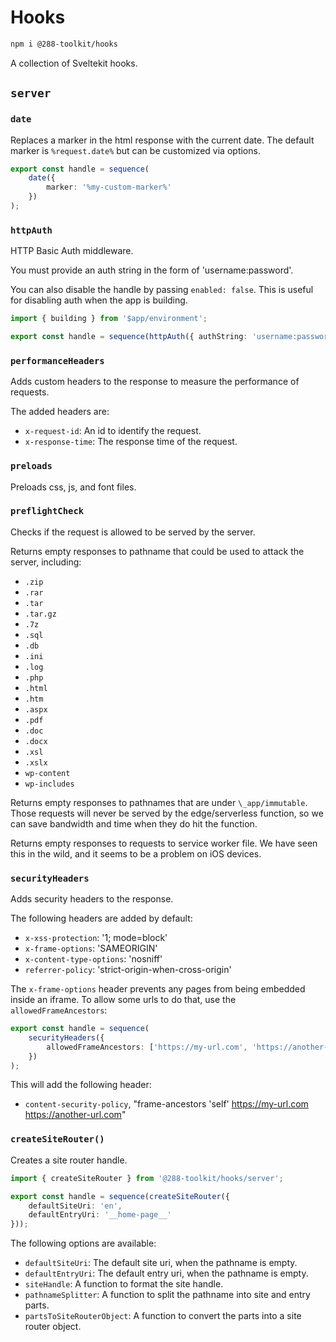 # Hooks

```sh
npm i @288-toolkit/hooks
```

A collection of Sveltekit hooks.

## `server`

### `date`

Replaces a marker in the html response with the current date. The default marker is `%request.date%`
but can be customized via options.

```ts
export const handle = sequence(
	date({
		marker: '%my-custom-marker%'
	})
);
```

### `httpAuth`

HTTP Basic Auth middleware.

You must provide an auth string in the form of 'username:password'.

You can also disable the handle by passing `enabled: false`. This is useful for disabling auth when
the app is building.

```ts
import { building } from '$app/environment';

export const handle = sequence(httpAuth({ authString: 'username:password', enabled: !building }));
```

### `performanceHeaders`

Adds custom headers to the response to measure the performance of requests.

The added headers are:

-   `x-request-id`: An id to identify the request.
-   `x-response-time`: The response time of the request.

### `preloads`

Preloads css, js, and font files.

### `preflightCheck`

Checks if the request is allowed to be served by the server.

Returns empty responses to pathname that could be used to attack the server, including:

-   `.zip`
-   `.rar`
-   `.tar`
-   `.tar.gz`
-   `.7z`
-   `.sql`
-   `.db`
-   `.ini`
-   `.log`
-   `.php`
-   `.html`
-   `.htm`
-   `.aspx`
-   `.pdf`
-   `.doc`
-   `.docx`
-   `.xsl`
-   `.xslx`
-   `wp-content`
-   `wp-includes`

Returns empty responses to pathnames that are under `\_app/immutable`. Those requests will never be
served by the edge/serverless function, so we can save bandwidth and time when they do hit the
function.

Returns empty responses to requests to service worker file. We have seen this in the wild, and it
seems to be a problem on iOS devices.

### `securityHeaders`

Adds security headers to the response.

The following headers are added by default:

-   `x-xss-protection`: '1; mode=block'
-   `x-frame-options`: 'SAMEORIGIN'
-   `x-content-type-options`: 'nosniff'
-   `referrer-policy`: 'strict-origin-when-cross-origin'

The `x-frame-options` header prevents any pages from being embedded inside an iframe. To allow some
urls to do that, use the `allowedFrameAncestors`:

```ts
export const handle = sequence(
	securityHeaders({
		allowedFrameAncestors: ['https://my-url.com', 'https://another-url.com']
	})
);
```

This will add the following header:

-   `content-security-policy`, "frame-ancestors 'self' https://my-url.com https://another-url.com"

### `createSiteRouter()`

Creates a site router handle.

```ts
import { createSiteRouter } from '@288-toolkit/hooks/server';

export const handle = sequence(createSiteRouter({
	defaultSiteUri: 'en',
	defaultEntryUri: '__home-page__'
}));
```

The following options are available:

- `defaultSiteUri`: The default site uri, when the pathname is empty.
- `defaultEntryUri`: The default entry uri, when the pathname is empty.
- `siteHandle`: A function to format the site handle.
- `pathnameSplitter`: A function to split the pathname into site and entry parts.
- `partsToSiteRouterObject`: A function to convert the parts into a site router object.
